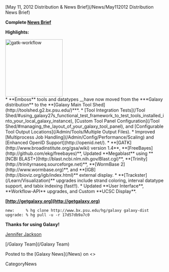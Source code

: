 <div class='newsItemHeader'>[May 11, 2012 Distribution & News Brief](/News/May112012 Distribution News Brief)</div>

**Complete [News Brief](/DevNewsBriefs/2012_05_11)**

**Highlights:**
<div class='right'><a href='/Learn/Visualization/'><img src='/Images/NewsGraphics/2012_05_11_gatk-workflow.png' alt='gatk-workflow' width="180px" /></a></div>
* **Emboss** tools and datatypes __have now moved from the ***Galaxy distribution** to the **[Galaxy Main Tool Shed](http://toolshed.g2.bx.psu.edu/)</u>***.
* [Tool Integration Tests](/Tool Shed/#using_galaxy27s_functional_test_framework_to_test_tools_installed_into_your_local_galaxy_instance), [Custom Tool Panel Configuration](/Tool Shed/#managing_the_layout_of_your_galaxy_tool_panel), and [Configurable Tool Output Locations](/Admin/Tools/Multiple Output Files).
* Improved [Multiprocess Job Handling](/Admin/Config/Performance/Scaling) and [Enhanced OpenID Support](http://openid.net/).
* **[GATK](http://www.broadinstitute.org/gsa/wiki) version 1.4**, **[FreeBayes](http://github.com/ekg/freebayes)**, Updated **Megablast** using **[NCBI BLAST+](http://blast.ncbi.nlm.nih.gov/Blast.cgi)**, **[Trinity](http://trinityrnaseq.sourceforge.net)**, **[WormBase 2](http://www.wormbase.org)**, and **[IGB](http://bioviz.org/igb/index.html)** external display.
* **[Trackster](/Learn/Visualization)** upgrades include strand coloring, interval datatype support, and tabix indexing (fast!!).
* Updated **User Interface**, **Workflow-API** upgrades, and Custom **UCSC Display**.

**[http://getgalaxy.org](http://getgalaxy.org)**
```
new:     % hg clone http://www.bx.psu.edu/hg/galaxy galaxy-dist
upgrade: % hg pull -u -r 17d57db9a7c0
```



**Thanks for using Galaxy!**

[Jennifer Jackson](/JenniferJackson)

[/Galaxy Team](/Galaxy Team) 

<div class='newsItemFooter'>Posted to the [Galaxy News](/News) on <<Date(2012-05-12T00:51:22Z)>></div>

CategoryNews
